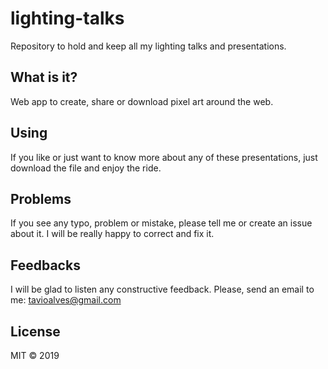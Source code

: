 # lighting-talks

Repository to hold and keep all my lighting talks and presentations.

## What is it?

Web app to create, share or download pixel art around the web.

## Using

If you like or just want to know more about any of these presentations, just download the file and enjoy the ride.

## Problems

If you see any typo, problem or mistake, please tell me or create an issue about it. I will be really happy to correct and fix it.

## Feedbacks

I will be glad to listen any constructive feedback. Please, send an email to me: tavioalves@gmail.com

## License

MIT © 2019
